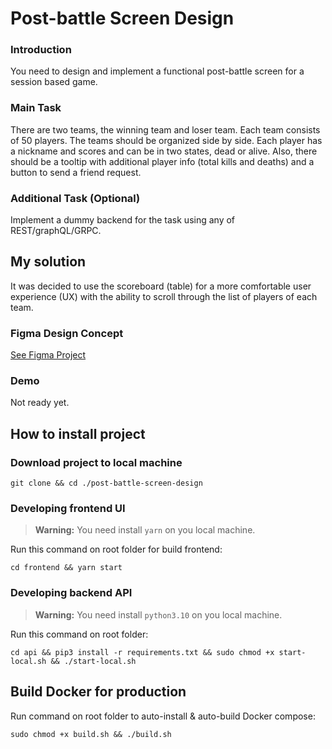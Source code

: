 # Post-battle Screen Design

### Introduction

You need to design and implement a functional post-battle screen for a session based game.

### Main Task
There are two teams, the winning team and loser team. Each team consists of 50 players.
The teams should be organized side by side. 
Each player has a nickname and scores and can be in two states, dead or alive. 
Also, there should be a tooltip with additional player info (total kills and deaths) and a button to send a friend request.

### Additional Task (Optional)
Implement a dummy backend for the task using any of REST/graphQL/GRPC.

## My solution

It was decided to use the scoreboard (table) for a more comfortable user experience (UX) with the ability to scroll through the list of players of each team.

### Figma Design Concept

[See Figma Project](https://www.figma.com/file/NtSeuqvFEkkqwD5OYyEStB/Post-battle-screen?node-id=0%3A1&t=05zFtkKufIoTPmdm-1)

### Demo

Not ready yet.

## How to install project

### Download project to local machine

`git clone && cd ./post-battle-screen-design`

### Developing frontend UI

> **Warning:** You need install `yarn` on you local machine.

Run this command on root folder for build frontend: 

`cd frontend && yarn start`

### Developing backend API

> **Warning:** You need install `python3.10` on you local machine.

Run this command on root folder: 

`cd api && pip3 install -r requirements.txt && sudo chmod +x start-local.sh && ./start-local.sh`

## Build Docker for production

Run command on root folder to auto-install & auto-build Docker compose: 

`sudo chmod +x build.sh && ./build.sh`
